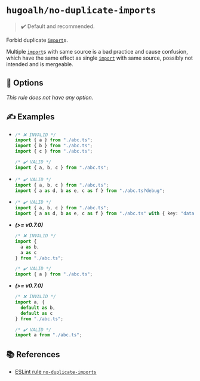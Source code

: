 # `hugoalh/no-duplicate-imports`

> ✔️ Default and recommended.

Forbid duplicate [`import`][ecmascript-import]s.

Multiple [`import`][ecmascript-import]s with same source is a bad practice and cause confusion, which have the same effect as single [`import`][ecmascript-import] with same source, possibly not intended and is mergeable.

## 🔧 Options

*This rule does not have any option.*

## ✍️ Examples

- ```ts
  /* ❌ INVALID */
  import { a } from "./abc.ts";
  import { b } from "./abc.ts";
  import { c } from "./abc.ts";

  /* ✔️ VALID */
  import { a, b, c } from "./abc.ts";
  ```
- ```ts
  /* ✔️ VALID */
  import { a, b, c } from "./abc.ts";
  import { a as d, b as e, c as f } from "./abc.ts?debug";
  ```
- ```ts
  /* ✔️ VALID */
  import { a, b, c } from "./abc.ts";
  import { a as d, b as e, c as f } from "./abc.ts" with { key: "data" };
  ```
- ***(>= v0.7.0)***
  ```ts
  /* ❌ INVALID */
  import {
    a as b,
    a as c
  } from "./abc.ts";

  /* ✔️ VALID */
  import { a } from "./abc.ts";
  ```
- ***(>= v0.7.0)***
  ```ts
  /* ❌ INVALID */
  import a, {
    default as b,
    default as c
  } from "./abc.ts";

  /* ✔️ VALID */
  import a from "./abc.ts";
  ```

## 📚 References

- [ESLint rule `no-duplicate-imports`](https://eslint.org/docs/latest/rules/no-duplicate-imports)

[ecmascript-import]: https://developer.mozilla.org/en-US/docs/Web/JavaScript/Reference/Statements/import
